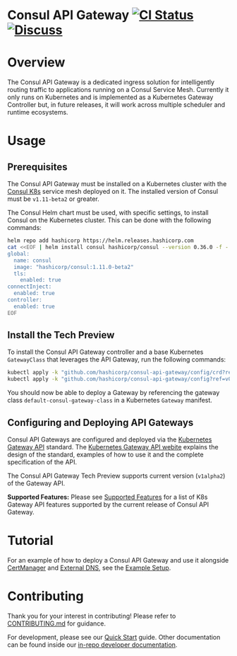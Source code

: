 # Consul API Gateway [![CI Status](https://github.com/hashicorp/consul-api-gateway/actions/workflows/ci.yml/badge.svg?branch=main)](https://github.com/hashicorp/consul-api-gateway/actions/workflows/ci.yml?query=branch%3Amain) [![Discuss](https://img.shields.io/badge/discuss-consul--api--gateway-dc477d?logo=consul)](https://discuss.hashicorp.com/c/consul)

# Overview

The Consul API Gateway is a dedicated ingress solution for intelligently routing traffic to applications
running on a Consul Service Mesh. Currently it only runs on Kubernetes and is implemented as a
Kubernetes Gateway Controller but, in future releases, it will work across multiple scheduler and
runtime ecosystems.

# Usage

## Prerequisites  

The Consul API Gateway must be installed on a Kubernetes cluster with the [Consul K8s](https://github.com/hashicorp/consul-k8s) service
mesh deployed on it. The installed version of Consul must be `v1.11-beta2` or greater.

The Consul Helm chart must be used, with specific settings, to install Consul on the Kubernetes
cluster. This can be done with the following commands:

```bash
helm repo add hashicorp https://helm.releases.hashicorp.com
cat <<EOF | helm install consul hashicorp/consul --version 0.36.0 -f -
global:
  name: consul
  image: "hashicorp/consul:1.11.0-beta2"
  tls:
    enabled: true
connectInject:
  enabled: true
controller:
  enabled: true
EOF
```

## Install the Tech Preview

To install the Consul API Gateway controller and a base Kubernetes `GatewayClass` that leverages the
API Gateway, run the following commands:

```bash
kubectl apply -k "github.com/hashicorp/consul-api-gateway/config/crd?ref=v0.1.0-techpreview"
kubectl apply -k "github.com/hashicorp/consul-api-gateway/config?ref=v0.1.0-techpreview"
```

You should now be able to deploy a Gateway by referencing the gateway class `default-consul-gateway-class` in
a Kubernetes `Gateway` manifest.

## Configuring and Deploying API Gateways

Consul API Gateways are configured and deployed via the [Kubernetes Gateway API](https://github.com/kubernetes-sigs/gateway-api) standard.
The [Kubernetes Gateway API webite](https://gateway-api.sigs.k8s.io/) explains the design of the standard, examples of how to
use it and the complete specification of the API. 

The Consul API Gateway Tech Preview supports current version (`v1alpha2`) of the Gateway API.

**Supported Features:** Please see [Supported Features](./dev/docs/supported-features.md) for a list of K8s Gateway API features
supported by the current release of Consul API Gateway.

# Tutorial

For an example of how to deploy a Consul API Gateway and use it alongside [CertManager](https://github.com/jetstack/cert-manager) and
[External DNS](https://github.com/kubernetes-sigs/external-dns), see the [Example Setup](./dev/docs/example-setup.md).


# Contributing

Thank you for your interest in contributing! Please refer to [CONTRIBUTING.md](https://github.com/hashicorp/consul-api-gateway/blob/main/.github/CONTRIBUTING.md#contributing) for guidance.

For development, please see our [Quick Start](./dev/docs/getting-started.md) guide. Other documentation can be found inside our [in-repo developer documentation](./dev/docs).
